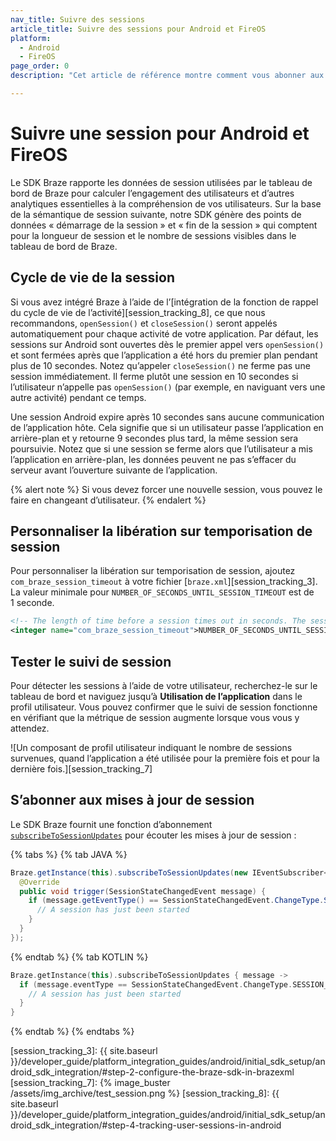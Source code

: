 ```yaml
---
nav_title: Suivre des sessions
article_title: Suivre des sessions pour Android et FireOS
platform: 
  - Android
  - FireOS
page_order: 0
description: "Cet article de référence montre comment vous abonner aux mises à jour de session pour votre application Android ou FireOS."

---
```


# Suivre une session pour Android et FireOS

Le SDK Braze rapporte les données de session utilisées par le tableau de bord de Braze pour calculer l’engagement des utilisateurs et d’autres analytiques essentielles à la compréhension de vos utilisateurs. Sur la base de la sémantique de session suivante, notre SDK génère des points de données « démarrage de la session » et « fin de la session » qui comptent pour la longueur de session et le nombre de sessions visibles dans le tableau de bord de Braze.

## Cycle de vie de la session

Si vous avez intégré Braze à l’aide de l’[intégration de la fonction de rappel du cycle de vie de l’activité][session_tracking_8], ce que nous recommandons, `openSession()` et `closeSession()` seront appelés automatiquement pour chaque activité de votre application. Par défaut, les sessions sur Android sont ouvertes dès le premier appel vers `openSession()` et sont fermées après que l’application a été hors du premier plan pendant plus de 10 secondes. Notez qu’appeler `closeSession()` ne ferme pas une session immédiatement. Il ferme plutôt une session en 10 secondes si l’utilisateur n’appelle pas `openSession()` (par exemple, en naviguant vers une autre activité) pendant ce temps.

Une session Android expire après 10 secondes sans aucune communication de l’application hôte. Cela signifie que si un utilisateur passe l’application en arrière-plan et y retourne 9 secondes plus tard, la même session sera poursuivie. Notez que si une session se ferme alors que l’utilisateur a mis l’application en arrière-plan, les données peuvent ne pas s’effacer du serveur avant l’ouverture suivante de l’application.

{% alert note %}
Si vous devez forcer une nouvelle session, vous pouvez le faire en changeant d’utilisateur.
{% endalert %}

## Personnaliser la libération sur temporisation de session
Pour personnaliser la libération sur temporisation de session, ajoutez `com_braze_session_timeout` à votre fichier [`braze.xml`][session_tracking_3]. La valeur minimale pour `NUMBER_OF_SECONDS_UNTIL_SESSION_TIMEOUT` est de 1 seconde.

```xml
<!-- The length of time before a session times out in seconds. The session manager will "re-open" otherwise closed sessions if the call to StartSession comes within this interval. (default is 10) -->
<integer name="com_braze_session_timeout">NUMBER_OF_SECONDS_UNTIL_SESSION_TIMEOUT</integer>
```

## Tester le suivi de session

Pour détecter les sessions à l’aide de votre utilisateur, recherchez-le sur le tableau de bord et naviguez jusqu’à **Utilisation de l’application** dans le profil utilisateur. Vous pouvez confirmer que le suivi de session fonctionne en vérifiant que la métrique de session augmente lorsque vous vous y attendez.

![Un composant de profil utilisateur indiquant le nombre de sessions survenues, quand l’application a été utilisée pour la première fois et pour la dernière fois.][session_tracking_7]

## S’abonner aux mises à jour de session

Le SDK Braze fournit une fonction d’abonnement [`subscribeToSessionUpdates`][1] pour écouter les mises à jour de session :

{% tabs %}
{% tab JAVA %}

```java
Braze.getInstance(this).subscribeToSessionUpdates(new IEventSubscriber<SessionStateChangedEvent>() {
  @Override
  public void trigger(SessionStateChangedEvent message) {
    if (message.getEventType() == SessionStateChangedEvent.ChangeType.SESSION_STARTED) {
      // A session has just been started
    }
  }
});
```

{% endtab %}
{% tab KOTLIN %}

```kotlin
Braze.getInstance(this).subscribeToSessionUpdates { message ->
  if (message.eventType == SessionStateChangedEvent.ChangeType.SESSION_STARTED) {
    // A session has just been started
  }
}
```

{% endtab %}
{% endtabs %}

[1]: https://braze-inc.github.io/braze-android-sdk/kdoc/braze-android-sdk/com.braze/-i-braze/subscribe-to-session-updates.html
[session_tracking_3]: {{ site.baseurl }}/developer_guide/platform_integration_guides/android/initial_sdk_setup/android_sdk_integration/#step-2-configure-the-braze-sdk-in-brazexml
[session_tracking_7]: {% image_buster /assets/img_archive/test_session.png %}
[session_tracking_8]: {{ site.baseurl }}/developer_guide/platform_integration_guides/android/initial_sdk_setup/android_sdk_integration/#step-4-tracking-user-sessions-in-android
